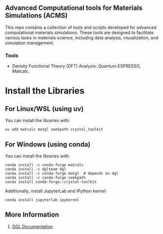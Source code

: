 ## Advanced Computational tools for Materials Simulations (ACMS)
This repo contains a collection of tools and scripts developed for advanced computational materials simulations. These tools are designed to facilitate various tasks in materials science, including data analysis, visualization, and simulation management.

### Tools
- Density Functional Theory (DFT) Analysis: Quantum ESPRESSO, Matcalc.


# Install the Libraries

## For Linux/WSL (using uv)
You can install the libraries with:
```
uv add matcalc matgl seekpath crystal_toolkit
```

## For Windows (using conda)
You can install the libraries with:
```
conda install -c conda-forge matcalc
conda install -c dglteam dgl
conda install -c conda-forge matgl  # depends on dgl
conda install -c conda-forge seekpath
conda install conda-forge::crystal-toolkit
```

Additionally, install JupyterLab and IPython kernel:
```
conda install jupyterlab ipykernel
```

## More Information
1. [DGL Documentation](https://www.dgl.ai/pages/start.html)